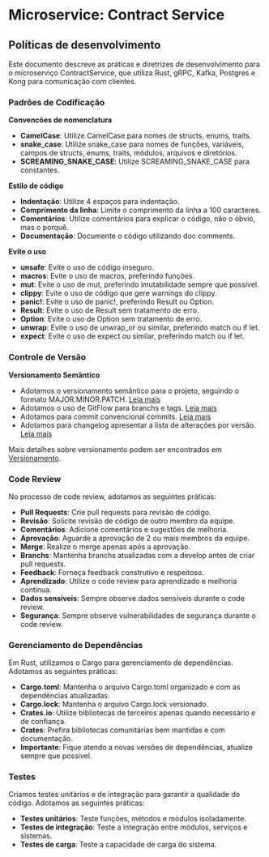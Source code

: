 # Microservice: Contract Service

## Políticas de desenvolvimento

Este documento descreve as práticas e diretrizes de desenvolvimento para o microserviço ContractService, que utiliza Rust, gRPC, Kafka, Postgres e Kong para comunicação com clientes.

### Padrões de Codificação

**Convencões de nomenclatura**

- **CamelCase**: Utilize CamelCase para nomes de structs, enums, traits.
- **snake_case**: Utilize snake_case para nomes de funções, variáveis, campos de structs, enums, traits, módulos, arquivos e diretórios.
- **SCREAMING_SNAKE_CASE**: Utilize SCREAMING_SNAKE_CASE para constantes.

**Estilo de código**

- **Indentação**: Utilize 4 espaços para indentação.
- **Comprimento da linha**: Limite o comprimento da linha a 100 caracteres.
- **Comentários**: Utilize comentários para explicar o código, não o óbvio, mas o porquê.
- **Documentação**: Documente o código utilizando doc comments.

**Evite o uso**

- **unsafe**: Evite o uso de código inseguro.
- **macros**: Evite o uso de macros, preferindo funções.
- **mut**: Evite o uso de mut, preferindo imutabilidade sempre que possível.
- **clippy**: Evite o uso de código que gere warnings do clippy.
- **panic!**: Evite o uso de panic!, preferindo Result ou Option.
- **Result**: Evite o uso de Result sem tratamento de erro.
- **Option**: Evite o uso de Option sem tratamento de erro.
- **unwrap**: Evite o uso de unwrap_or ou similar, preferindo match ou if let.
- **expect**: Evite o uso de expect ou similar, preferindo match ou if let.

### Controle de Versão

**Versionamento Semântico**

- Adotamos o versionamento semântico para o projeto, seguindo o formato MAJOR.MINOR.PATCH. [Leia mais](https://semver.org/)
- Adotamos o uso de GitFlow para branchs e tags. [Leia mais](https://www.atlassian.com/br/git/tutorials/comparing-workflows/gitflow-workflow#:~:text=O%20que%20%C3%A9%20Gitflow%3F,por%20Vincent%20Driessen%20no%20nvie.)
- Adotamos para commit convencional commits. [Leia mais](https://www.conventionalcommits.org/en/v1.0.0/)
- Adotamos para changelog apresentar a lista de alterações por versão. [Leia mais](https://keepachangelog.com/pt-BR/1.0.0/)

Mais detalhes sobre versionamento podem ser encontrados em [Versionamento](_docs/versionamento.md).

### Code Review

No processo de code review, adotamos as seguintes práticas:

- **Pull Requests**: Crie pull requests para revisão de código.
- **Revisão**: Solicite revisão de código de outro membro da equipe.
- **Comentários**: Adicione comentários e sugestões de melhoria.
- **Aprovação**: Aguarde a aprovação de 2 ou mais membros da equipe.
- **Merge**: Realize o merge apenas após a aprovação.
- **Branchs**: Mantenha branchs atualizadas com a develop antes de criar pull requests.
- **Feedback**: Forneça feedback construtivo e respeitoso.
- **Aprendizado**: Utilize o code review para aprendizado e melhoria contínua.
- **Dados sensíveis**: Sempre observe dados sensíveis durante o code review.
- **Segurança**: Sempre observe vulnerabilidades de segurança durante o code review.

### Gerenciamento de Dependências

Em Rust, utilizamos o Cargo para gerenciamento de dependências. Adotamos as seguintes práticas:

- **Cargo.toml**: Mantenha o arquivo Cargo.toml organizado e com as dependências atualizadas.
- **Cargo.lock**: Mantenha o arquivo Cargo.lock versionado.
- **Crates.io**: Utilize bibliotecas de terceiros apenas quando necessário e de confiança.
- **Crates**: Prefira bibliotecas comunitárias bem mantidas e com documentação.
- **Importante**: Fique atendo a novas versões de dependências, atualize sempre que possível.

### Testes

Criamos testes unitários e de integração para garantir a qualidade do código. Adotamos as seguintes práticas:

- **Testes unitários**: Teste funções, métodos e módulos isoladamente.
- **Testes de integração**: Teste a integração entre módulos, serviços e sistemas.
- **Testes de carga**: Teste a capacidade de carga do sistema.


